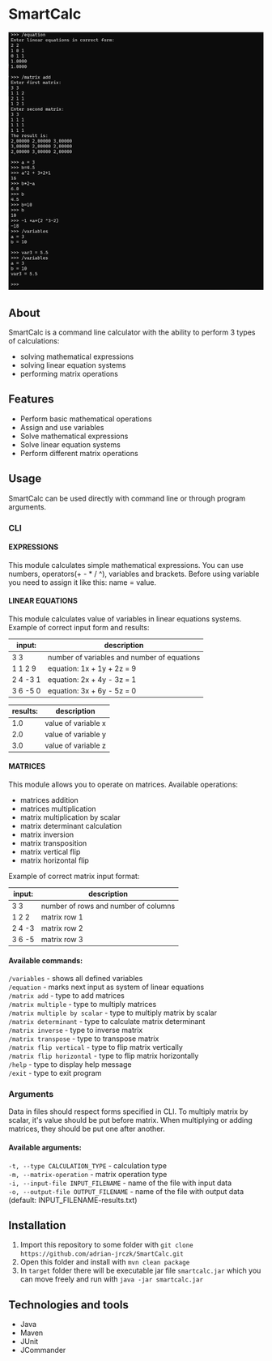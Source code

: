 # SmartCalc

![screenshot 1](images/screenshot.png?raw=true "Calculations showcase")

## About

SmartCalc is a command line calculator with the ability to perform 3 types of calculations:
- solving mathematical expressions
- solving linear equation systems
- performing matrix operations

## Features

- Perform basic mathematical operations
- Assign and use variables
- Solve mathematical expressions
- Solve linear equation systems
- Perform different matrix operations

## Usage

SmartCalc can be used directly with command line or through program arguments.

### CLI

#### EXPRESSIONS

This module calculates simple mathematical expressions.
You can use numbers, operators(+ - \* \/ ^), variables and brackets.
Before using variable you need to assign it like this: name = value.

#### LINEAR EQUATIONS

This module calculates value of variables in linear equations systems.
Example of correct input form and results:

| input:   | description                                 |
|----------|---------------------------------------------|
| 3 3      | number of variables and number of equations |
| 1 1 2 9  | equation: 1x + 1y + 2z = 9                  |
| 2 4 -3 1 | equation: 2x + 4y - 3z = 1                  |
| 3 6 -5 0 | equation: 3x + 6y - 5z = 0                  |


| results: | description         |
|----------|---------------------|
| 1.0      | value of variable x |
| 2.0      | value of variable y |
| 3.0      | value of variable z |

#### MATRICES

This module allows you to operate on matrices.
Available operations:
- matrices addition
- matrices multiplication
- matrix multiplication by scalar
- matrix determinant calculation
- matrix inversion
- matrix transposition
- matrix vertical flip
- matrix horizontal flip


Example of correct matrix input format:

| input: | description                          |
|--------|--------------------------------------|
| 3 3    | number of rows and number of columns |
| 1 2 2  | matrix row 1                         |
| 2 4 -3 | matrix row 2                         |
| 3 6 -5 | matrix row 3                         |


#### Available commands:<br/>
`/variables` - shows all defined variables<br/>
`/equation` - marks next input as system of linear equations<br/>
`/matrix add` - type to add matrices<br/>
`/matrix multiple` - type to multiply matrices<br/>
`/matrix multiple by scalar` - type to multiply matrix by scalar<br/>
`/matrix determinant` - type to calculate matrix determinant<br/>
`/matrix inverse` - type to inverse matrix<br/>
`/matrix transpose` - type to transpose matrix<br/>
`/matrix flip vertical` - type to flip matrix vertically<br/>
`/matrix flip horizontal` - type to flip matrix horizontally<br/>
`/help` - type to display help message<br/>
`/exit` - type to exit program

### Arguments

Data in files should respect forms specified in CLI.
To multiply matrix by scalar, it's value should be put before matrix.
When multiplying or adding matrices, they should be put one after another.


#### Available arguments:

`-t, --type CALCULATION_TYPE` - calculation type<br/>
`-m, --matrix-operation` - matrix operation type<br/>
`-i, --input-file INPUT_FILENAME` - name of the file with input data<br/>
`-o, --output-file OUTPUT_FILENAME` - name of the file with output data (default: INPUT_FILENAME-results.txt)

## Installation

1. Import this repository to some folder with `git clone https://github.com/adrian-jrczk/SmartCalc.git`
2. Open this folder and install with `mvn clean package`
3. In `target` folder there will be executable jar file `smartcalc.jar` which you can move freely and run with `java -jar smartcalc.jar`

## Technologies and tools

- Java
- Maven
- JUnit
- JCommander
